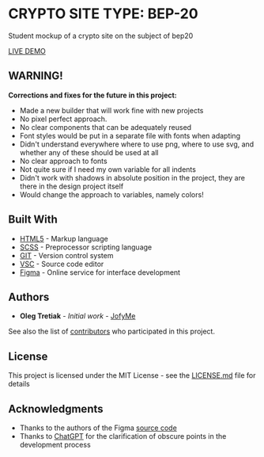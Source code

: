 # CRYPTO SITE TYPE: BEP-20

Student mockup of a crypto site on the subject of bep20

[LIVE DEMO](https://jofyme.github.io/crypto-site-bep20/)

## WARNING! 

<strong> Corrections and fixes for the future in this project: </strong>

- Made a new builder that will work fine with new projects
- No pixel perfect approach. 
- No clear components that can be adequately reused 
- Font styles would be put in a separate file with fonts when adapting 
- Didn't understand everywhere where to use png, where to use svg, and whether any of these should be used at all
- No clear approach to fonts 
- Not quite sure if I need my own variable for all indents 
- Didn't work with shadows in absolute position in the project, they are there in the design project itself
- Would change the approach to variables, namely colors! 

## Built With
* [HTML5](https://en.wikipedia.org/wiki/HTML5) - Markup language
* [SCSS](https://en.wikipedia.org/wiki/SCSS) - Preprocessor scripting language
* [GIT](https://git-scm.com/) - Version control system
* [VSC](https://code.visualstudio.com/) - Source code editor 
* [Figma](https://www.figma.com/) - Online service for interface development

## Authors

* **Oleg Tretiak** - *Initial work* - [JofyMe](https://github.com/JofyMe)

See also the list of [contributors](https://github.com/JofyMe/crypto-site-bep20/graphs/contributors) who participated in this project.

## License

This project is licensed under the MIT License - see the [LICENSE.md](LICENSE.md) file for details

## Acknowledgments

* Thanks to the authors of the Figma [source code](https://www.figma.com/file/uGtvZIZvQeyaCVhb1aFHf5/BEP-20-(Copy)?node-id=0-1&t=OpbBIS2QlfGBZHfx-0)
* Thanks to [ChatGPT](https://chat.openai.com/chat) for the clarification of obscure points in the development process

